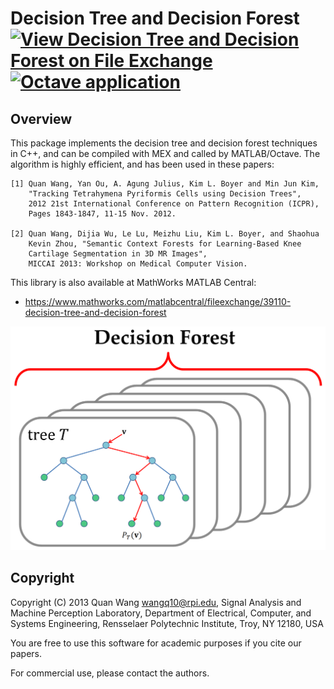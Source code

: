 # Decision Tree and Decision Forest [![View Decision Tree and Decision Forest on File Exchange](https://www.mathworks.com/matlabcentral/images/matlab-file-exchange.svg)](https://www.mathworks.com/matlabcentral/fileexchange/39110-decision-tree-and-decision-forest) [![Octave application](https://github.com/wq2012/DecisionForest/actions/workflows/octave.yml/badge.svg)](https://github.com/wq2012/DecisionForest/actions/workflows/octave.yml)

## Overview

This package implements the decision tree and decision forest techniques in C++,
and can be compiled with MEX and called by MATLAB/Octave.
The algorithm is highly efficient, and has been used in these papers:

```
[1] Quan Wang, Yan Ou, A. Agung Julius, Kim L. Boyer and Min Jun Kim,
    "Tracking Tetrahymena Pyriformis Cells using Decision Trees",
    2012 21st International Conference on Pattern Recognition (ICPR),
    Pages 1843-1847, 11-15 Nov. 2012.

[2] Quan Wang, Dijia Wu, Le Lu, Meizhu Liu, Kim L. Boyer, and Shaohua
    Kevin Zhou, "Semantic Context Forests for Learning-Based Knee
    Cartilage Segmentation in 3D MR Images",
    MICCAI 2013: Workshop on Medical Computer Vision.
```

This library is also available at MathWorks MATLAB Central:
* https://www.mathworks.com/matlabcentral/fileexchange/39110-decision-tree-and-decision-forest

![picture](resources/decision_forest.png)

## Copyright

Copyright (C) 2013 Quan Wang <wangq10@rpi.edu>,
Signal Analysis and Machine Perception Laboratory,
Department of Electrical, Computer, and Systems Engineering,
Rensselaer Polytechnic Institute, Troy, NY 12180, USA

You are free to use this software for academic purposes if you cite our papers.

For commercial use, please contact the authors.
